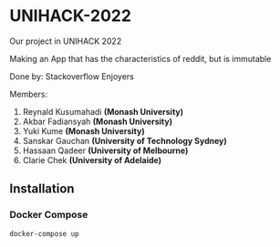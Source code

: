 # UNIHACK-2022
Our project in UNIHACK 2022

Making an App that has the characteristics of reddit, but is immutable

Done by: Stackoverflow Enjoyers

Members:
1. Reynald Kusumahadi   **(Monash University)**
2. Akbar Fadiansyah     **(Monash University)**
3. Yuki Kume            **(Monash University)**
4. Sanskar Gauchan      **(University of Technology Sydney)**
5. Hassaan Qadeer       **(University of Melbourne)**
6. Clarie Chek          **(University of Adelaide)**

## Installation

### Docker Compose

```
docker-compose up
```
